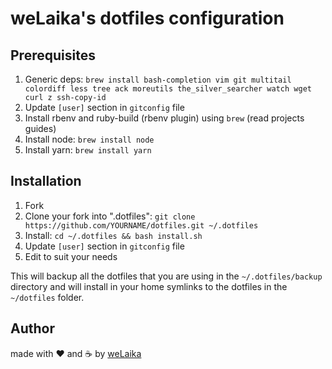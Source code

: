 weLaika's dotfiles configuration
===============================

## Prerequisites

1. Generic deps: `brew install bash-completion vim git multitail colordiff less tree ack moreutils the_silver_searcher watch wget curl z ssh-copy-id`
2. Update `[user]` section in `gitconfig` file
3. Install rbenv and ruby-build (rbenv plugin) using `brew` (read projects guides)
4. Install node: `brew install node`
5. Install yarn: `brew install yarn`

## Installation

1. Fork 
2. Clone your fork into ".dotfiles":
   `git clone https://github.com/YOURNAME/dotfiles.git ~/.dotfiles`
3. Install:
   `cd ~/.dotfiles && bash install.sh`
4. Update `[user]` section in `gitconfig` file
5. Edit to suit your needs

This will backup all the dotfiles that you are using in the `~/.dotfiles/backup`
directory and will install in your home symlinks to the dotfiles in the
`~/dotfiles` folder.

## Author

made with ❤️ and ☕️ by [weLaika](http://dev.welaika.com)

